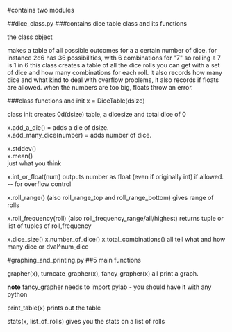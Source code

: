 #contains two modules


##dice_class.py
###contains dice table class and its functions

the class object

makes a table of all possible outcomes for a a certain number of dice.
for instance 2d6 has 36 possibilities, with 6 combinations for "7" so rolling a 7 is 1 in 6
this class creates a table of all the dice rolls you can get with a set of dice and how many combinations for each roll.
it also records how many dice and what kind
to deal with overflow problems, it also records if floats are allowed.  when the numbers are too big, floats throw an error.


###class functions and init
x = DiceTable(dsize)

class init creates 0d(dsize) table, a dicesize and total dice of 0

x.add_a_die() = adds a die of dsize.     
x.add_many_dice(number) = adds number of dice.

x.stddev()    
x.mean()    
just what you think

x.int_or_float(num) outputs number as float (even if originally int) if allowed. -- for overflow control

x.roll_range()  (also roll_range_top and roll_range_bottom) gives range of rolls

x.roll_frequency(roll)  (also roll_frequency_range/all/highest) returns tuple or list of tuples of roll,frequency

x.dice_size() x.number_of_dice()  x.total_combinations()  all tell what and how many dice or dval^num_dice 

#graphing_and_printing.py
##5 main functions

grapher(x), turncate_grapher(x), fancy_grapher(x) all print a graph.

**note**
fancy_grapher needs to import pylab - you should have it with any python

print_table(x) prints out the table

stats(x, list_of_rolls) gives you the stats on a list of rolls




